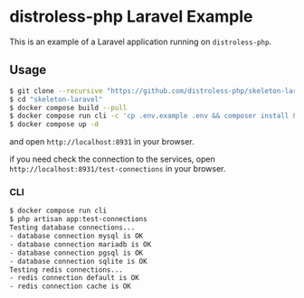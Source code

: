 # distroless-php Laravel Example

This is an example of a Laravel application running on `distroless-php`.

## Usage

```bash
$ git clone --recursive "https://github.com/distroless-php/skeleton-laravel.git" "skeleton-laravel"
$ cd "skeleton-laravel"
$ docker compose build --pull
$ docker compose run cli -c 'cp .env.example .env && composer install && php artisan key:generate && php artisan migrate --force --seed'
$ docker compose up -d
```

and open `http://localhost:8931` in your browser.

if you need check the connection to the services, open `http://localhost:8931/test-connections` in your browser.

### CLI

```bash
$ docker compose run cli
$ php artisan app:test-connections
Testing database connections...
- database connection mysql is OK
- database connection mariadb is OK
- database connection pgsql is OK
- database connection sqlite is OK
Testing redis connections...
- redis connection default is OK
- redis connection cache is OK
```
